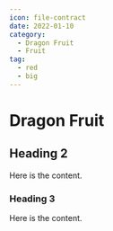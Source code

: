 ```yaml
---
icon: file-contract
date: 2022-01-10
category:
  - Dragon Fruit
  - Fruit
tag:
  - red
  - big
---
```


# Dragon Fruit

## Heading 2

Here is the content.

### Heading 3

Here is the content.
